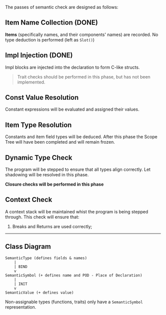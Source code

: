 The passes of semantic check are designed as follows:

## Item Name Collection (DONE)
**Items** (specifically names, and their components' names) are recorded. No type deduction is performed (left as `Slot()`)

## Impl Injection (DONE)
Impl blocks are injected into the declaration to form C-like structs.

> Trait checks should be performed in this phase, but has not been implemented.

## Const Value Resolution
Constant expressions will be evaluated and assigned their values.

## Item Type Resolution
Constants and item field types will be deduced. After this phase the Scope Tree will have been completed and will remain frozen.

## Dynamic Type Check
The program will be stepped to ensure that all types align correctly. Let shadowing will be resolved in this phase.

**Closure checks will be performed in this phase**

## Context Check
A context stack will be maintained whist the program is being stepped through. This check will ensure that:

1. Breaks and Returns are used correctly;

---

## Class Diagram
```text
SemanticType (defines fields & names)
    |
    | BIND
    v
SemanticSymbol (+ defines name and POD - Place of Declaration)
    |
    | INIT
    v
SemanticValue (+ defines value)
```

Non-assignable types (functions, traits) only have a `SemanticSymbol` representation.
